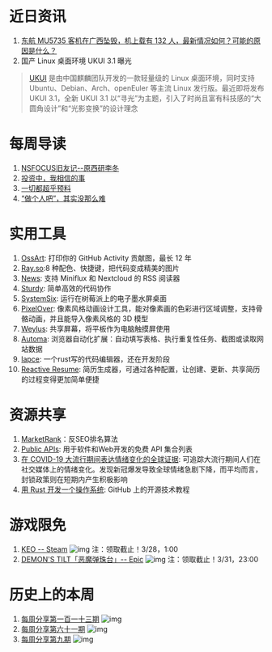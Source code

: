 # 近日资讯

1. [东航 MU5735 客机在广西坠毁，机上载有 132 人，最新情况如何？可能的原因是什么？](https://www.zhihu.com/question/523245532)
2. 国产 Linux 桌面环境 UKUI 3.1 曝光

> [UKUI](https://www.ukui.org/) 是由中国麒麟团队开发的一款轻量级的 Linux 桌面环境，同时支持 Ubuntu、Debian、Arch、openEuler 等主流 Linux 发行版。最近即将发布 UKUI 3.1，全新 UKUI 3.1 以“寻光”为主题，引入了时尚且富有科技感的“大圆角设计”和“光影变换”的设计理念

# 每周导读

1. [NSFOCUS旧友记--原西研李冬](https://mp.weixin.qq.com/s/U00yjlFEO179d0qxx8jYYw)
2. [投资中，我相信的事](https://mp.weixin.qq.com/s/tXUIYoonQ4zK4KWHwXD78Q)
3. [一切都超乎预料](https://mp.weixin.qq.com/s/4Vtp7FzvTXeAl4Hm8MwZVg)
4. [“做个人吧”，其实没那么难](https://mp.weixin.qq.com/s/ahRNoZ5qAce6ISzzDsbPMQ)

# 实用工具

1. [OssArt](https://getoss.art/): 打印你的 GitHub Activity 贡献图，最长 12 年
2. [Ray.so](https://ray.so/):8 种配色、快捷键，把代码变成精美的图片
3. [News](https://github.com/bubelov/news): 支持 Miniflux 和 Nextcloud 的 RSS 阅读器
4. [Sturdy](https://github.com/sturdy-dev/sturdy): 简单高效的代码协作
5. [SystemSix](https://github.com/EngineersNeedArt/SystemSix): 运行在树莓派上的电子墨水屏桌面
6. [PixelOver](https://pixelover.io/): 像素风格动画设计工具，能对像素画的色彩进行区域调整，支持骨骼动画，并且能导入像素风格的 3D 模型
7. [Weylus](https://github.com/H-M-H/Weylus): 共享屏幕，将平板作为电脑触摸屏使用
8. [Automa](https://github.com/kholid060/automa): 浏览器自动化扩展：自动填写表格、执行重复性任务、截图或读取网站数据
9. [lapce](https://github.com/lapce/lapce): 一个rust写的代码编辑器，还在开发阶段
10. [Reactive Resume](https://github.com/AmruthPillai/Reactive-Resume): 简历生成器，可通过各种配置，让创建、更新、共享简历的过程变得更加简单便捷

# 资源共享

1. [MarketRank](https://dkb.io/post/market-rank)：反SEO排名算法
2. [Public APIs](https://github.com/public-apis/public-apis): 用于软件和Web开发的免费 API 集合列表
3. [在 COVID-19 大流行期间表达情绪变化的全球证据](https://www.nature.com/articles/s41562-022-01312-y): 可追踪大流行期间人们在社交媒体上的情绪变化。发现新冠爆发导致全球情绪急剧下降，而平均而言，封锁政策则在短期内产生积极影响
4. [用 Rust 开发一个操作系统](https://github.com/phil-opp/blog_os): GitHub 上的开源技术教程

# 游戏限免

1. [KEO -- Steam](https://store.steampowered.com/app/1424910/KEO/)
![img](http://mmbiz.qpic.cn/sz_mmbiz_png/pDARXZuibAKS0nVzF8LGCc9d8VU3TFBCTtrBG0e75TzicSebPRglNVLceQGgRyuklDUpyKq4ZqMziaIVe1rIlntWg/0?wx_fmt=png)
注：领取截止！3/28，1:00 
2. [DEMON'S TILT「恶魔弹珠台」-- Epic](https://store.epicgames.com/p/demons-tilt)
![img](http://mmbiz.qpic.cn/sz_mmbiz_png/pDARXZuibAKS0nVzF8LGCc9d8VU3TFBCTkIEOeuugtU6kLLH5GJibWbBlxiaRcReuyPjwJqYC3TFOQEBq7oR8Hc1w/0?wx_fmt=png)
注：领取截止！3/31，23:00

# 历史上的本周

1. [每周分享第一百一十三期](https://mp.weixin.qq.com/s/415h7BknJfHy5UePRau1SA)
![img](https://mmbiz.qpic.cn/sz_mmbiz_png/pDARXZuibAKSY7vQNqn6BY9nVUGdIbTRAYhtqSia2p7OMlCnLFxIrRDicdiccK2OByZKFIWKmhWibFHyDY5iaxKLfp9Q/640?wx_fmt=png&wxfrom=5&wx_lazy=1&wx_co=1)
2. [每周分享第六十一期](https://mp.weixin.qq.com/s/kBoQQIG4qs55wOwbycGyHw)
![img](https://mmbiz.qpic.cn/sz_mmbiz_png/pDARXZuibAKT5ibUjP7O8BvHyKbFicHAzU5Qib4dqmuhafPCX8UCe03TyN9JfyIJFU5lhcpVPkGYxsibSIQU3N5cgIg/640?wx_fmt=png&wxfrom=5&wx_lazy=1&wx_co=1)
3. [每周分享第九期](https://mp.weixin.qq.com/s/JlrxI0_OoLZv804H2kNJDg)
![img](https://mmbiz.qpic.cn/mmbiz_png/pDARXZuibAKScPDYEaYdPYOH4OaUAYqr7XJIWruUsuPrd1gP6lfIvKe62T6Ea9RyVHHoKLg124sqvNyrVnTzBwQ/640?wx_fmt=png&wxfrom=5&wx_lazy=1&wx_co=1)
